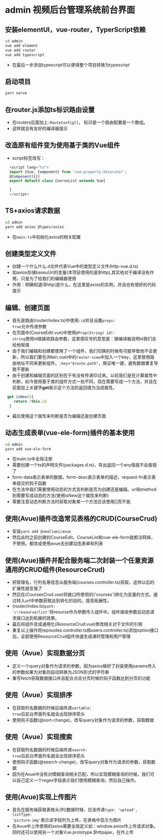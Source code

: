 admin  视频后台管理系统前台界面
===

##  安装elementUI，vue-router，TyperScript依赖

```bash
cd admin
vue add element
vue add router
vue add typescript
```

* 在最后一步添加typescript可以使得整个项目转换为typescript

##  启动项目

```bash
yarn serve
```

##  在router.js添加ts标识路由设置
* 在routers后面加上<code>:RouteConfig[]</code>， 标识是一个路由配置是一个数组。
* 这样就会有友好的编译器提示

##  改造原有组件变为使用基于类的Vue组件
* script标签改写：<br>

```TypeScript
  <script lang="ts">
  import {Vue, Component} from 'vue-property-decorator';
  @Component({})
  export default class CourseList extends Vue{

  }
  </script>
```

##  TS+axios请求数据

```bash
cd admin
yarn add axios @types/axios
```

* 在<code>main.ts</code>中初始化axios的相关配置

##  创建类型定义文件

* 创建一个什么什么.d文件代表Vue中的类型定义文件(http-vue.d.ts)
* 如axios存储baseuUrl的变量(本项目使用的是$http),其实他对于编译没有作用，只是为了给我们的编辑器使用
* 作用：明确知道($http)是什么，在这里是axios的实例，并且也有很好的代码提示

##  编辑、创建页面
* 首先是路由(router/index.ts)中使用<code>:id</code>并且设置<code>props: true</code>允许传递参数
* 在页面中(CourseEdit.vue)中使用<code>@Prop(String) id!: string</code>使用id值接收路由参数，这里感叹号的意思是：跟编译器说明id我们会给他赋值
* 由于我们编辑和创建都使用了一个组件，我们切换的时候有可能导致他不会更新，所以我们要在(Main.vue)中的<code>router-view</code>中加入一个key，这里使用路由地址不同来更新组件。<code>:key="$route.path"</code>，保证唯一键，避免数据重复导致不更新
* 由于创建和编辑页面的区别在于有没有传递ID过来。以前我们是在计算属性中判断，如今使用基于类的组件方式一些不同，现在需要写成一个方法，并且在前面加上关键字<b>get</b>表示这个方法的返回值为当成属性。<br>

```TypeScript
 get isNew(){
    return !this.id
  }
```

* 最后使用这个属性来判断是否为编辑还是创建页面


##  动态生成表单(vue-ele-form)插件的基本使用

```bash
cd admin
yarn add vue-ele-form
```

* 在main.ts中全局注册
* 需要创建一个ts的声明文件(packages.d.ts)，导出返回一个any值就不会报错了
* form-data表示表单的数据，form-desc表示表单的描述，request-fn表示表单提交的钩子函数
* 在方法中我们需要使用动态的方式去判断是否为创建还是编辑。url和method到需要写成动态的方法(使用isNew这个属性来判断)
* 需要注意动态判断方法时获取对象某一个方法应该使用[]而不是.

##  使用(Avue)插件改造常见表格的CRUD(CourseCrud)
* 安装<code>yarn add @smallwei/avue</code>
* 然后此时之前创建的CourseEdit，CourseList和vue-ele-form就都注释掉，不使用。都改成使用avue去创建动态表单和列表

##  使用(Avue)插件并配合服务端二次封装一个任意资源通用的CRUD组件(ResourceCrud)
* 把管理名，行列名等信息从服务端(courses.controller.ts)获取，这样以后的扩展性就变强了
* 然后在(CoursesCrud.vue)将接口所使用的('courses')转化为变量的方式。通过转入url中参数获取达到转化的目的。提高拓展性。
* (router/index.ts)<code>path: '/:resourse/list'</code>将reourse作为参数传入组件中。组件接收参数后动态请求接口达到拓展的效果。
* 最后将组件变成通用化(ResourceCrud.vue)修改相关对于文件的引用
* 重复以上操作将(episodes.controller.ts和users.controller.ts)添加option接口后。全部使用ResourceCrud组件快速生成课时管理和用户管理

##  使用（Avue）实现数据分页
* 定义一个query对象作为请求的参数，因为axios做好了封装使用params传入的参数如果为对象则自动转换为JSON形式的字符串
* 重写fetch获取数据接口并且配合点击分页时候的钩子函数达到分页的功能

##  使用（Avue）实现排序
* 在获取列名数据的时候后端传递<code>sortable: true</code>后前台界面列名就会出现排序箭头
* 使用钩子函数(@sort-change)，改写query对象作为请求的参数，获取数据

##  使用（Avue）实现搜索
* 在获取列名数据的时候后端传递<code>search: true</code>后前台界面列名就会出现排序箭头
* 使用钩子函数(@search-change)，改写query对象作为请求的参数，获取数据
* 因为在Avue中没有对模糊查询相关匹配，所以实现模糊查询的时候，我们可以自己定义一个regex字段表示我们使用模糊查询，然后自己操作。

##  使用(Avue)实现上传图片
* 首先在服务端获取表格头(列)数据时候，应该传递<code>type: 'upload', listType: 'picture-img'</code>表示该字段列为上传，在表格中显示为图片
* 在Avue中上传使用的axios需要全局定义如：window.axios作上传请求对象。同时还可以使用另一个对象Vue.prototype.$httpajax，在作上传

